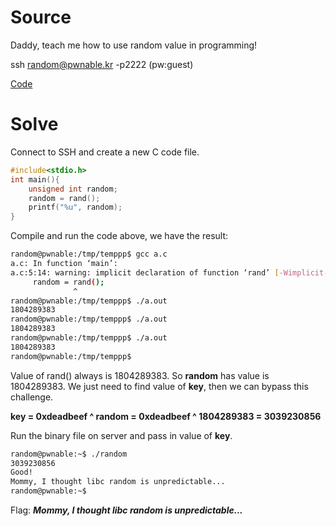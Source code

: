 # Source

Daddy, teach me how to use random value in programming!

ssh random@pwnable.kr -p2222 (pw:guest)

[Code](./random.c)

# Solve

Connect to SSH and create a new C code file.
```c
#include<stdio.h>
int main(){
    unsigned int random;
    random = rand();
    printf("%u", random);
}
```
Compile and run the code above, we have the result:
```bash
random@pwnable:/tmp/temppp$ gcc a.c
a.c: In function ‘main’:
a.c:5:14: warning: implicit declaration of function ‘rand’ [-Wimplicit-function-declaration]
     random = rand();
              ^
random@pwnable:/tmp/temppp$ ./a.out
1804289383
random@pwnable:/tmp/temppp$ ./a.out
1804289383
random@pwnable:/tmp/temppp$ ./a.out
1804289383
random@pwnable:/tmp/temppp$
```

Value of rand() always is 1804289383. So __random__ has value is 1804289383. We just need to find value of __key__, then we can bypass this challenge.

__key = 0xdeadbeef ^ random = 0xdeadbeef ^ 1804289383 = 3039230856__

Run the binary file on server and pass in value of __key__.
```bash
random@pwnable:~$ ./random
3039230856
Good!
Mommy, I thought libc random is unpredictable...
random@pwnable:~$
```

Flag: ___Mommy, I thought libc random is unpredictable...___